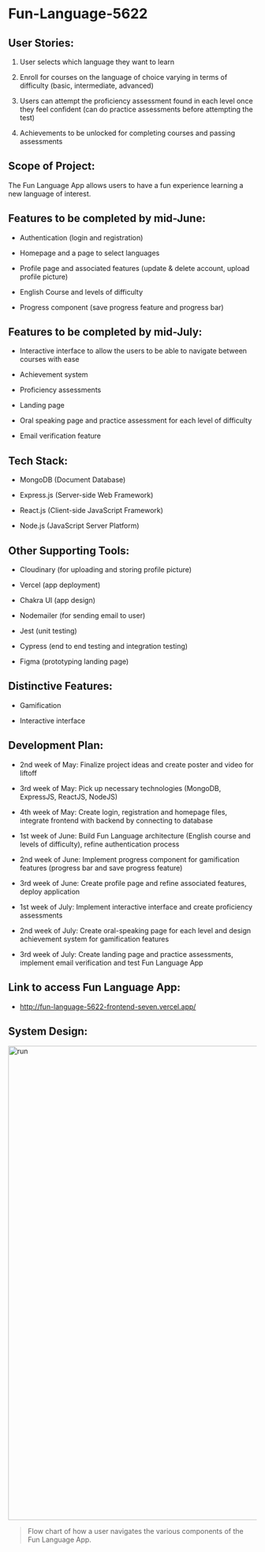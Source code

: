 # Fun-Language-5622
## User Stories:  
1. User selects which language they want to learn  

2. Enroll for courses on the language of choice varying in terms of difficulty (basic, intermediate, advanced)  

3. Users can attempt the proficiency assessment found in each level once they feel confident (can do practice assessments before attempting the test)

4. Achievements to be unlocked for completing courses and passing assessments

## Scope of Project:  
The Fun Language App allows users to have a fun experience learning a new language of interest.

## Features to be completed by mid-June:
* Authentication (login and registration)  

* Homepage and a page to select languages  

* Profile page and associated features (update & delete account, upload profile picture) 

* English Course and levels of difficulty

* Progress component (save progress feature and progress bar)  

## Features to be completed by mid-July:
* Interactive interface to allow the users to be able to navigate between courses with ease

* Achievement system

* Proficiency assessments 

* Landing page 

* Oral speaking page and practice assessment for each level of difficulty

* Email verification feature  

## Tech Stack:
* MongoDB (Document Database)

* Express.js (Server-side Web Framework)

* React.js (Client-side JavaScript Framework)

* Node.js (JavaScript Server Platform)

## Other Supporting Tools:
* Cloudinary (for uploading and storing profile picture)

* Vercel (app deployment)

* Chakra UI (app design)

* Nodemailer (for sending email to user)

* Jest (unit testing)

* Cypress (end to end testing and integration testing)

* Figma (prototyping landing page)

## Distinctive Features:
* Gamification  

* Interactive interface  

## Development Plan:
* 2nd week of May: Finalize project ideas and create poster and video for liftoff  

* 3rd week of May: Pick up necessary technologies (MongoDB, ExpressJS, ReactJS, NodeJS)  

* 4th week of May: Create login, registration and homepage files, integrate frontend with backend by connecting to database  

* 1st week of June: Build Fun Language architecture (English course and levels of difficulty), refine authentication process

* 2nd week of June: Implement progress component for gamification features (progress bar and save progress feature)

* 3rd week of June: Create profile page and refine associated features, deploy application

* 1st week of July: Implement interactive interface and create proficiency assessments

* 2nd week of July: Create oral-speaking page for each level and design achievement system for gamification features

* 3rd week of July: Create landing page and practice assessments, implement email verification and test Fun Language App

## Link to access Fun Language App:
* http://fun-language-5622-frontend-seven.vercel.app/

## System Design:
<img width="960" alt="run" src="https://github.com/zhanyang01/Fun-Language-5622/assets/110977266/6ef62f77-1c9e-493f-91b7-52c7135450b5">   

> Flow chart of how a user navigates the various components of the Fun Language App. 




